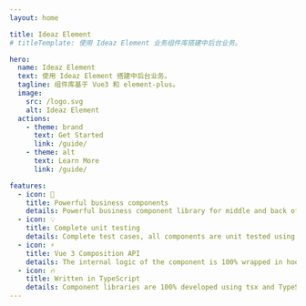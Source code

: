 ```yaml
---
layout: home

title: Ideaz Element
# titleTemplate: 使用 Ideaz Element 业务组件库搭建中后台业务。

hero:
  name: Ideaz Element
  text: 使用 Ideaz Element 搭建中后台业务。
  tagline: 组件库基于 Vue3 和 element-plus。
  image:
    src: /logo.svg
    alt: Ideaz Element
  actions:
    - theme: brand
      text: Get Started
      link: /guide/
    - theme: alt
      text: Learn More
      link: /guide/

features:
  - icon: 💪
    title: Powerful business components
    details: Powerful business component library for middle and back office business.
  - icon: 💡
    title: Complete unit testing
    details: Complete test cases, all components are unit tested using Vitest.
  - icon: ⚡️
    title: Vue 3 Composition API
    details: The internal logic of the component is 100% wrapped in hooks.
  - icon: 🔥
    title: Written in TypeScript
    details: Component libraries are 100% developed using tsx and TypeScript.
---
```


